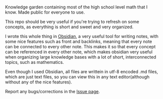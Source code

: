 Knowledge garden containing most of the high school level math that I know. Made public for everyone to use.

This repo should be very useful if you're trying to refresh on some concepts, as everything is short and sweet and very organized.

I wrote this whole thing in [Obsidian](https://obsidian.md), a very useful tool for writing notes, with some nice features such as front and backlinks, meaning that every note can be connected to every other note. This makes it so that every concept can be referenced in every other note, which makes obsidian very useful when organizing large knowledge bases with a lot of short, interconnected topics, such as mathematics.

Even though I used Obsidian, all files are writtein in utf-8 encoded .md files, which are just text files, so you can view this in any text editor(although without any of the nice features).

Report any bugs/corrections in the [Issue page](https://github.com/Ferryistaken/mahematics-vault/issues).